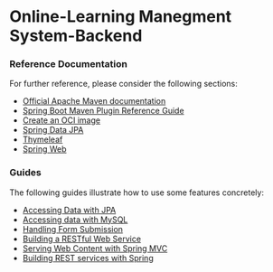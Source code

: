 # Online-Learning Manegment System-Backend

### Reference Documentation
For further reference, please consider the following sections:

* [Official Apache Maven documentation](https://maven.apache.org/guides/index.html)
* [Spring Boot Maven Plugin Reference Guide](https://docs.spring.io/spring-boot/docs/2.7.17-SNAPSHOT/maven-plugin/reference/html/)
* [Create an OCI image](https://docs.spring.io/spring-boot/docs/2.7.17-SNAPSHOT/maven-plugin/reference/html/#build-image)
* [Spring Data JPA](https://docs.spring.io/spring-boot/docs/2.7.17-SNAPSHOT/reference/htmlsingle/index.html#data.sql.jpa-and-spring-data)
* [Thymeleaf](https://docs.spring.io/spring-boot/docs/2.7.17-SNAPSHOT/reference/htmlsingle/index.html#web.servlet.spring-mvc.template-engines)
* [Spring Web](https://docs.spring.io/spring-boot/docs/2.7.17-SNAPSHOT/reference/htmlsingle/index.html#web)

### Guides
The following guides illustrate how to use some features concretely:

* [Accessing Data with JPA](https://spring.io/guides/gs/accessing-data-jpa/)
* [Accessing data with MySQL](https://spring.io/guides/gs/accessing-data-mysql/)
* [Handling Form Submission](https://spring.io/guides/gs/handling-form-submission/)
* [Building a RESTful Web Service](https://spring.io/guides/gs/rest-service/)
* [Serving Web Content with Spring MVC](https://spring.io/guides/gs/serving-web-content/)
* [Building REST services with Spring](https://spring.io/guides/tutorials/rest/)


